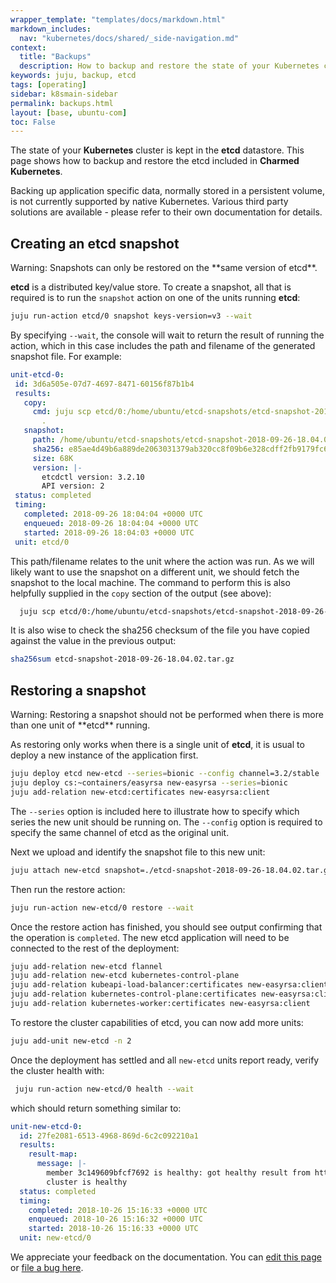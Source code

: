 ```yaml
---
wrapper_template: "templates/docs/markdown.html"
markdown_includes:
  nav: "kubernetes/docs/shared/_side-navigation.md"
context:
  title: "Backups"
  description: How to backup and restore the state of your Kubernetes cluster in the etcd datastore.
keywords: juju, backup, etcd
tags: [operating]
sidebar: k8smain-sidebar
permalink: backups.html
layout: [base, ubuntu-com]
toc: False
---
```


The state of your **Kubernetes** cluster is kept in the **etcd** datastore.
This page shows how to backup and restore the etcd included in
**Charmed Kubernetes**.

Backing up application specific data, normally stored in a persistent volume, is not currently supported by native Kubernetes. Various third party solutions are available -
please refer to their own documentation for details.

## Creating an **etcd** snapshot

 <div class="p-notification--warning"><p markdown="1" class="p-notification__response">
 <span class="p-notification__status">Warning:</span>
 Snapshots can only be restored on the **same version of etcd**.
  </p></div>

**etcd** is a distributed key/value store. To create a snapshot, all that is required is to run the `snapshot` action on one of the units running **etcd**:

```bash
juju run-action etcd/0 snapshot keys-version=v3 --wait
```

By specifying `--wait`, the console will wait to return the result of running the action, which in this case includes the path and filename of the generated snapshot file. For example:

```yaml
unit-etcd-0:
 id: 3d6a505e-07d7-4697-8471-60156f87b1b4
 results:
   copy:
     cmd: juju scp etcd/0:/home/ubuntu/etcd-snapshots/etcd-snapshot-2018-09-26-18.04.02.tar.gz
       .
   snapshot:
     path: /home/ubuntu/etcd-snapshots/etcd-snapshot-2018-09-26-18.04.02.tar.gz
     sha256: e85ae4d49b6a889de2063031379ab320cc8f09b6e328cdff2fb9179fc641eee9
     size: 68K
     version: |-
       etcdctl version: 3.2.10
       API version: 2
 status: completed
 timing:
   completed: 2018-09-26 18:04:04 +0000 UTC
   enqueued: 2018-09-26 18:04:04 +0000 UTC
   started: 2018-09-26 18:04:03 +0000 UTC
 unit: etcd/0
```

This path/filename relates to the unit where the action was run. As we will likely want to use the snapshot on a different unit, we should fetch the snapshot to the local machine. The command to perform this is also helpfully supplied in the `copy` section of the output (see above):

```bash
  juju scp etcd/0:/home/ubuntu/etcd-snapshots/etcd-snapshot-2018-09-26-18.04.02.tar.gz .
```

It is also wise to check the sha256 checksum of the file you have copied
against the value in the previous output:

```bash
sha256sum etcd-snapshot-2018-09-26-18.04.02.tar.gz
```

## Restoring a snapshot

<div class="p-notification--warning"><p markdown="1" class="p-notification__response">
<span class="p-notification__status">Warning:</span>
Restoring a snapshot should not be performed when there is more than one unit of **etcd** running.
 </p></div>

As restoring only works when there is a single unit of **etcd**, it is usual to deploy a new instance of the application first.

```bash
juju deploy etcd new-etcd --series=bionic --config channel=3.2/stable
juju deploy cs:~containers/easyrsa new-easyrsa --series=bionic
juju add-relation new-etcd:certificates new-easyrsa:client
```

The `--series` option is included here to illustrate how to specify which series the new unit should be running on.
The `--config` option is required to specify the same channel of etcd as the original unit.

Next we upload and identify the snapshot file to this new unit:

```bash
juju attach new-etcd snapshot=./etcd-snapshot-2018-09-26-18.04.02.tar.gz
```

Then run the restore action:

```bash
juju run-action new-etcd/0 restore --wait
```

Once the restore action has finished, you should see output confirming that the operation is `completed`. The new etcd application will need to be connected to the rest of the deployment:

```bash
juju add-relation new-etcd flannel
juju add-relation new-etcd kubernetes-control-plane
juju add-relation kubeapi-load-balancer:certificates new-easyrsa:client
juju add-relation kubernetes-control-plane:certificates new-easyrsa:client
juju add-relation kubernetes-worker:certificates new-easyrsa:client
```

To restore the cluster capabilities of etcd, you can now add more units:

```bash
juju add-unit new-etcd -n 2
```

Once the deployment has settled and all `new-etcd` units report ready, verify the cluster health with:

```bash
 juju run-action new-etcd/0 health --wait
```

which should return something similar to:

```yaml
unit-new-etcd-0:
  id: 27fe2081-6513-4968-869d-6c2c092210a1
  results:
    result-map:
      message: |-
        member 3c149609bfcf7692 is healthy: got healthy result from https://172.31.18.7:2379
        cluster is healthy
  status: completed
  timing:
    completed: 2018-10-26 15:16:33 +0000 UTC
    enqueued: 2018-10-26 15:16:32 +0000 UTC
    started: 2018-10-26 15:16:33 +0000 UTC
  unit: new-etcd/0
```

<!-- FEEDBACK -->
<!-- FEEDBACK -->
<div class="p-notification--information">
  <div class="p-notification__content">
    <p class="p-notification__message">We appreciate your feedback on the documentation. You can
    <a href="https://github.com/charmed-kubernetes/kubernetes-docs/edit/main/pages/k8s/backups.md" >edit this page</a>
    or
    <a href="https://github.com/charmed-kubernetes/kubernetes-docs/issues/new" >file a bug here</a>.</p>
  </div>
</div>
</div>
